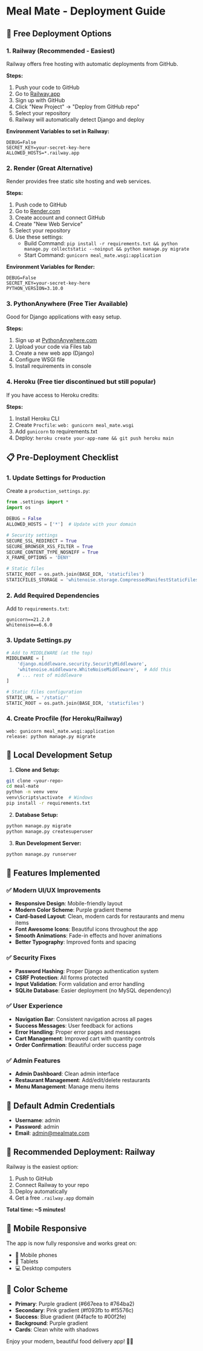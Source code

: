 # Meal Mate - Deployment Guide

## 🚀 Free Deployment Options

### 1. **Railway** (Recommended - Easiest)
Railway offers free hosting with automatic deployments from GitHub.

**Steps:**
1. Push your code to GitHub
2. Go to [Railway.app](https://railway.app)
3. Sign up with GitHub
4. Click "New Project" → "Deploy from GitHub repo"
5. Select your repository
6. Railway will automatically detect Django and deploy

**Environment Variables to set in Railway:**
```
DEBUG=False
SECRET_KEY=your-secret-key-here
ALLOWED_HOSTS=*.railway.app
```

### 2. **Render** (Great Alternative)
Render provides free static site hosting and web services.

**Steps:**
1. Push code to GitHub
2. Go to [Render.com](https://render.com)
3. Create account and connect GitHub
4. Create "New Web Service"
5. Select your repository
6. Use these settings:
   - Build Command: `pip install -r requirements.txt && python manage.py collectstatic --noinput && python manage.py migrate`
   - Start Command: `gunicorn meal_mate.wsgi:application`

**Environment Variables for Render:**
```
DEBUG=False
SECRET_KEY=your-secret-key-here
PYTHON_VERSION=3.10.0
```

### 3. **PythonAnywhere** (Free Tier Available)
Good for Django applications with easy setup.

**Steps:**
1. Sign up at [PythonAnywhere.com](https://pythonanywhere.com)
2. Upload your code via Files tab
3. Create a new web app (Django)
4. Configure WSGI file
5. Install requirements in console

### 4. **Heroku** (Free tier discontinued but still popular)
If you have access to Heroku credits:

**Steps:**
1. Install Heroku CLI
2. Create `Procfile`: `web: gunicorn meal_mate.wsgi`
3. Add `gunicorn` to requirements.txt
4. Deploy: `heroku create your-app-name && git push heroku main`

## 📋 Pre-Deployment Checklist

### 1. Update Settings for Production
Create a `production_settings.py`:

```python
from .settings import *
import os

DEBUG = False
ALLOWED_HOSTS = ['*']  # Update with your domain

# Security settings
SECURE_SSL_REDIRECT = True
SECURE_BROWSER_XSS_FILTER = True
SECURE_CONTENT_TYPE_NOSNIFF = True
X_FRAME_OPTIONS = 'DENY'

# Static files
STATIC_ROOT = os.path.join(BASE_DIR, 'staticfiles')
STATICFILES_STORAGE = 'whitenoise.storage.CompressedManifestStaticFilesStorage'
```

### 2. Add Required Dependencies
Add to `requirements.txt`:
```
gunicorn==21.2.0
whitenoise==6.6.0
```

### 3. Update Settings.py
```python
# Add to MIDDLEWARE (at the top)
MIDDLEWARE = [
    'django.middleware.security.SecurityMiddleware',
    'whitenoise.middleware.WhiteNoiseMiddleware',  # Add this
    # ... rest of middleware
]

# Static files configuration
STATIC_URL = '/static/'
STATIC_ROOT = os.path.join(BASE_DIR, 'staticfiles')
```

### 4. Create Procfile (for Heroku/Railway)
```
web: gunicorn meal_mate.wsgi:application
release: python manage.py migrate
```

## 🔧 Local Development Setup

1. **Clone and Setup:**
```bash
git clone <your-repo>
cd meal-mate
python -m venv venv
venv\Scripts\activate  # Windows
pip install -r requirements.txt
```

2. **Database Setup:**
```bash
python manage.py migrate
python manage.py createsuperuser
```

3. **Run Development Server:**
```bash
python manage.py runserver
```

## 🎨 Features Implemented

### ✅ Modern UI/UX Improvements
- **Responsive Design**: Mobile-friendly layout
- **Modern Color Scheme**: Purple gradient theme
- **Card-based Layout**: Clean, modern cards for restaurants and menu items
- **Font Awesome Icons**: Beautiful icons throughout the app
- **Smooth Animations**: Fade-in effects and hover animations
- **Better Typography**: Improved fonts and spacing

### ✅ Security Fixes
- **Password Hashing**: Proper Django authentication system
- **CSRF Protection**: All forms protected
- **Input Validation**: Form validation and error handling
- **SQLite Database**: Easier deployment (no MySQL dependency)

### ✅ User Experience
- **Navigation Bar**: Consistent navigation across all pages
- **Success Messages**: User feedback for actions
- **Error Handling**: Proper error pages and messages
- **Cart Management**: Improved cart with quantity controls
- **Order Confirmation**: Beautiful order success page

### ✅ Admin Features
- **Admin Dashboard**: Clean admin interface
- **Restaurant Management**: Add/edit/delete restaurants
- **Menu Management**: Manage menu items

## 🔐 Default Admin Credentials
- **Username**: admin
- **Password**: admin
- **Email**: admin@mealmate.com

## 🎯 Recommended Deployment: Railway

Railway is the easiest option:
1. Push to GitHub
2. Connect Railway to your repo
3. Deploy automatically
4. Get a free `.railway.app` domain

**Total time: ~5 minutes!**

## 📱 Mobile Responsive
The app is now fully responsive and works great on:
- 📱 Mobile phones
- 📱 Tablets  
- 💻 Desktop computers

## 🎨 Color Scheme
- **Primary**: Purple gradient (#667eea to #764ba2)
- **Secondary**: Pink gradient (#f093fb to #f5576c)
- **Success**: Blue gradient (#4facfe to #00f2fe)
- **Background**: Purple gradient
- **Cards**: Clean white with shadows

Enjoy your modern, beautiful food delivery app! 🍕🚀